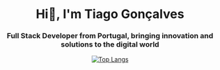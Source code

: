 <h1 align="center">Hi👋, I'm Tiago Gonçalves</h1>
<h3 align="center">Full Stack Developer from Portugal, bringing innovation and solutions to the digital world</h3>


<p align="center">
  <a href="https://github.com/mauroociappinaph">
    <img src="https://github-readme-stats.vercel.app/api/top-langs/?username=TFSG28&layout=compact&theme=radical" alt="Top Langs" />
  </a>
</p>

<!--
**TFSG28/TFSG28** is a ✨ _special_ ✨ repository because its `README.md` (this file) appears on your GitHub profile.

Here are some ideas to get you started:

- 🔭 I’m currently working on ...
- 🌱 I’m currently learning ...
- 👯 I’m looking to collaborate on ...
- 🤔 I’m looking for help with ...
- 💬 Ask me about ...
- 📫 How to reach me: ...
- 😄 Pronouns: ...
- ⚡ Fun fact: ...
-->
